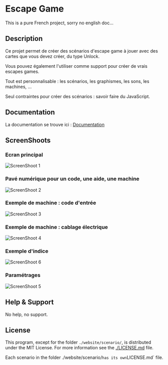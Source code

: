 # Escape Game

This is a pure French project, sorry no english doc...

## Description

Ce projet permet de créer des scénarios d'escape game à jouer avec des cartes que vous devez créer, du type Unlock.

Vous pouvez également l'utiliser comme support pour créer de vrais escapes games.

Tout est personnalisable : les scénarios, les graphismes, les sons, les machines, ...

Seul contraintes pour créer des scénarios : savoir faire du JavaScript.

## Documentation

La documentation se trouve ici : [Documentation](./doc/README.md)

## ScreenShoots

### Ecran principal 

![ScreenShoot 1](./doc/screen_1.jpg)

### Pavé numérique pour un code, une aide, une machine

![ScreenShoot 2](./doc/screen_2.jpg)

### Exemple de machine : code d'entrée

![ScreenShoot 3](./doc/screen_3.jpg)

### Exemple de machine : cablage électrique

![ScreenShoot 4](./doc/screen_4.jpg)

### Exemple d'indice

![ScreenShoot 6](./doc/screen_6.jpg)

### Paramétrages

![ScreenShoot 5](./doc/screen_5.jpg)

## Help & Support

No help, no support.

## License

This program, except for the folder `./website/scenario/`, is distributed under the MIT License. For more information see the [./LICENSE.md](./LICENSE.md) file.

Each scenario in the folder ./website/scenario/` has its own `LICENSE.md` file.
